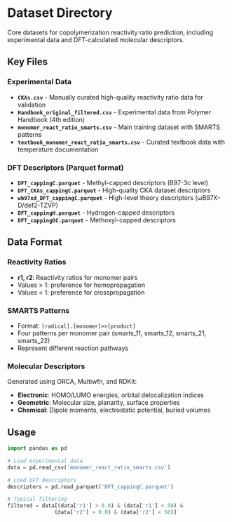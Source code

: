 # Dataset Directory

Core datasets for copolymerization reactivity ratio prediction, including experimental data and DFT-calculated molecular descriptors.

## Key Files

### Experimental Data
- **`CKAs.csv`** - Manually curated high-quality reactivity ratio data for validation
- **`Handbook_original_filtered.csv`** - Experimental data from Polymer Handbook (4th edition)  
- **`monomer_react_ratio_smarts.csv`** - Main training dataset with SMARTS patterns
- **`textbook_monomer_react_ratio_smarts.csv`** - Curated textbook data with temperature documentation

### DFT Descriptors (Parquet format)
- **`DFT_cappingC.parquet`** - Methyl-capped descriptors (B97-3c level)
- **`DFT_CKAs_cappingC.parquet`** - High-quality CKA dataset descriptors
- **`wb97xd_DFT_cappingC.parquet`** - High-level theory descriptors (ωB97X-D/def2-TZVP)
- **`DFT_cappingH.parquet`** - Hydrogen-capped descriptors
- **`DFT_cappingOC.parquet`** - Methoxyl-capped descriptors

## Data Format

### Reactivity Ratios
- **r1, r2**: Reactivity ratios for monomer pairs
- Values > 1: preference for homopropagation
- Values < 1: preference for crosspropagation

### SMARTS Patterns  
- Format: `[radical].[monomer]>>[product]`
- Four patterns per monomer pair (smarts_11, smarts_12, smarts_21, smarts_22)
- Represent different reaction pathways

### Molecular Descriptors
Generated using ORCA, Multiwfn, and RDKit:
- **Electronic**: HOMO/LUMO energies, orbital delocalization indices
- **Geometric**: Molecular size, planarity, surface properties  
- **Chemical**: Dipole moments, electrostatic potential, buried volumes

## Usage

```python
import pandas as pd

# Load experimental data
data = pd.read_csv('monomer_react_ratio_smarts.csv')

# Load DFT descriptors  
descriptors = pd.read_parquet('DFT_cappingC.parquet')

# Typical filtering
filtered = data[(data['r1'] > 0.0) & (data['r1'] < 50) & 
               (data['r2'] > 0.0) & (data['r2'] < 50)]
```


